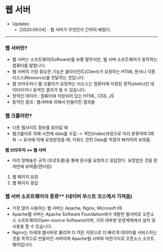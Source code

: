 # 웹 서버

- Updates
  - [2020.09.04] - 웹 서버가 무엇인지 간략히 배웠다.

---

### 웹 서버란?

- 웹 서버는 소프트웨어(Software)를 보통 말하지만, 웹 서버 소프트웨어가 동작하는 컴퓨터를 말합니다.
- 웹 서버의 가장 중요한 기능은 클라이언트(Client)가 요청하는 HTML 문서나 각종 리소스(Resource)를 전달하는 것입니다.
- 웹 브라우저나 웹 크롤러가 요청하는 리소스는 컴퓨터에 저장된 정적(static)인 데이터이거나 동적인 결과가 될 수 있습니다.
- 정적인 데이터 : 컴퓨터에 저장되어 있는 HTML, CSS, JS
- 동적인 결과 : 웹서버에 의해서 만들어진 결과물

### 웹 크롤러란?

- 다른 웹사이트 정보를 읽어갈 때
- 웹크롤러로 의해 사전에 data를 수집 -> 색인(Index)과정으로 미리 분류하여 DB화 -> 유저에 의해 요청받았을 때, 키워드 관련 Data를 적절히 배치하여 보여줌.

**웹 브라우저 ↔ 웹 서버**

- 미리 정해놓은 규칙 (프로토콜)을 통해 문서를 요청하고 응답한다. 요청받은 것을 한꺼번에 보여줌(렌더링)

1. 웹 페이지 요청
2. 웹 페이지 응답

### 웹 서버 소프트웨어의 종류\*\* (네이버 부스트 코스에서 가져옴)

- 가장 많이 사용하는 웹 서버는 Apache, Nginx, Microsoft IIS
- Apache웹 서버는 Apache Software Foundation에서 개발한 웹서버로 오픈소스 소프트웨어(Open-source Software)이며, 거의 대부분 운영체제에서 설치 및 사용을 할 수 있습니다.
- Nginx는 차세대 웹서버로 불리며 더 적은 자원으로 더 빠르게 데이터를 서비스하는 것을 목적으로 만들어진 서버이며 Apache웹 서버와 마찬가지로 오픈소스 소프트웨어입니다.
